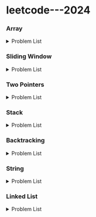 # leetcode---2024

<h3> Array </h3>
<details>
<summary>Problem List</summary>

#### [0001 - Two Sum](https://github.com/Pushpakumar02/leetcode/tree/main/0001-two-sum)
#### [0014 - Longest Common Prefix](https://github.com/Pushpakumar02/leetcode/tree/main/0014-longest-common-prefix)
#### [0036 - Valid Sudoku](https://github.com/Pushpakumar02/leetcode/tree/main/0036-valid-sudoku)
#### [0049 - Group Anagrams](https://github.com/Pushpakumar02/leetcode/tree/main/0049-group-anagrams)
#### [0088 - Merge Sorted Array](https://github.com/Pushpakumar02/leetcode/tree/main/0088-merge-sorted-array)
#### [0118 - Pascal's Triangle](https://github.com/Pushpakumar02/leetcode/tree/main/0118-pascals-triangle)
#### [0121 - Best Time to Buy and Sell Stock](https://github.com/Pushpakumar02/leetcode/tree/main/0121-best-time-to-buy-and-sell-stock)
#### [0128 - Longest Consecutive Sequence](https://github.com/Pushpakumar02/leetcode/tree/main/0128-longest-consecutive-sequence)
#### [0169 - Majority Element](https://github.com/Pushpakumar02/leetcode/tree/main/0169-majority-element)
#### [0217 - Contains Duplicate](https://github.com/Pushpakumar02/leetcode/tree/main/0217-contains-duplicate)
#### [0238 - Product of Array Except Self](https://github.com/Pushpakumar02/leetcode/tree/main/0238-product-of-array-except-self)
#### [0271 - Encode and Decode Strings](https://github.com/Pushpakumar02/leetcode/tree/main/0271-Encode-and-Decode-Strings)
#### [0347 - Top K Frequent Elements](https://github.com/Pushpakumar02/leetcode/tree/main/0347-top-k-frequent-elements)
#### [0496 - Next Greater Element I](https://github.com/Pushpakumar02/leetcode/tree/main/0496-next-greater-element-i)
#### [0605 - Can Place Flowers](https://github.com/Pushpakumar02/leetcode/tree/main/0605-can-place-flowers)
#### [0680 - Valid Palindrome II](https://github.com/Pushpakumar02/leetcode/tree/main/0680-valid-palindrome-ii)
#### [0724 - Find Pivot Index](https://github.com/Pushpakumar02/leetcode/tree/main/0724-find-pivot-index)
#### [0929 - Unique Email Addresses](https://github.com/Pushpakumar02/leetcode/tree/main/0929-unique-email-addresses)
#### [1299 - Replace Elements with Greatest Element on Right Side](https://github.com/Pushpakumar02/leetcode/tree/main/1299-replace-elements-with-greatest-element-on-right-side)
#### [1929 - Concatenation of Array](https://github.com/Pushpakumar02/leetcode/tree/main/1929-concatenation-of-array)

</details>

### Sliding Window
<details>
<summary>Problem List</summary>

#### [0003 - Longest Substring Without Repeating Characters](https://github.com/Pushpakumar02/leetcode/tree/main/0003-longest-substring-without-repeating-characters)
#### [0121 - Best Time to Buy and Sell Stock](https://github.com/Pushpakumar02/leetcode/tree/main/0121-best-time-to-buy-and-sell-stock)
#### [0424 - Longest Repeating Character Replacement](https://github.com/Pushpakumar02/leetcode/tree/main/0424-longest-repeating-character-replacement)

</details>

### Two Pointers
<details>
<summary>Problem List</summary>

#### [0011 - Container with Most Water](https://github.com/Pushpakumar02/leetcode/tree/main/0011-container-with-most-water)
#### [0015 - 3Sum](https://github.com/Pushpakumar02/leetcode/tree/main/0015-3sum)
#### [0026 - Remove Duplicates from Sorted Array](https://github.com/Pushpakumar02/leetcode/tree/main/0026-remove-duplicates-from-sorted-array)
#### [0027 - Remove Element](https://github.com/Pushpakumar02/leetcode/tree/main/0027-remove-element)
#### [0042 - Trapping Rain Water](https://github.com/Pushpakumar02/leetcode/tree/main/0042-trapping-rain-water)
#### [0125 - Valid Palindrome](https://github.com/Pushpakumar02/leetcode/tree/main/0125-valid-palindrome)
#### [0167 - Two Sum II - Input Array is Sorted](https://github.com/Pushpakumar02/leetcode/tree/main/0167-two-sum-ii-input-array-is-sorted)
#### [0283 - Move Zeroes](https://github.com/Pushpakumar02/leetcode/tree/main/0283-move-zeroes)
#### [0344 - Reverse String](https://github.com/Pushpakumar02/leetcode/tree/main/0344-reverse-string)
#### [0392 - Is Subsequence](https://github.com/Pushpakumar02/leetcode/tree/main/0392-is-subsequence)
#### [0680 - Valid Palindrome II](https://github.com/Pushpakumar02/leetcode/tree/main/0680-valid-palindrome-ii)
#### [1768 - Merge Strings Alternately](https://github.com/Pushpakumar02/leetcode/tree/main/1768-merge-strings-alternately)

</details>

### Stack
<details>
<summary>Problem List</summary>

#### [0020 - Valid Parentheses](https://github.com/Pushpakumar02/leetcode/tree/main/0020-valid-parentheses)
#### [0022 - Generate Parentheses](https://github.com/Pushpakumar02/leetcode/tree/main/0022-generate-parentheses)
#### [0084 - Largest Rectangle in Histogram](https://github.com/Pushpakumar02/leetcode/tree/main/0084-largest-rectangle-in-histogram)
#### [0150 - Evaluate Reverse Polish Notation](https://github.com/Pushpakumar02/leetcode/tree/main/0150-evaluate-reverse-polish-notation)
#### [0155 - Min Stack](https://github.com/Pushpakumar02/leetcode/tree/main/0155-min-stack)
#### [0225 - Implement Stack using Queues](https://github.com/Pushpakumar02/leetcode/tree/main/0225-implement-stack-using-queues)
#### [0682 - Baseball Game](https://github.com/Pushpakumar02/leetcode/tree/main/0682-baseball-game)
#### [0739 - Daily Temperatures](https://github.com/Pushpakumar02/leetcode/tree/main/0739-daily-temperatures)
#### [0853 - Car Fleet](https://github.com/Pushpakumar02/leetcode/tree/main/0853-car-fleet)

</details>

### Backtracking
<details>
<summary>Problem List</summary>

#### [0022 - Generate Parentheses](https://github.com/Pushpakumar02/leetcode/tree/main/0022-generate-parentheses)

</details>

### String
<details>
<summary>Problem List</summary>

#### [0058 - Length of Last Word](https://github.com/Pushpakumar02/leetcode/tree/main/0058-length-of-last-word)
#### [0205 - Isomorphic Strings](https://github.com/Pushpakumar02/leetcode/tree/main/0205-isomorphic-strings)
#### [0242 - Valid Anagram](https://github.com/Pushpakumar02/leetcode/tree/main/0242-valid-anagram)
#### [0290 - Word Pattern](https://github.com/Pushpakumar02/leetcode/tree/main/0290-word-pattern)

</details>

### Linked List
<details>
<summary>Problem List</summary>

#### [0206 - Reverse Linked List](https://github.com/Pushpakumar02/leetcode/tree/main/0206-reverse-linked-list)

</details>

